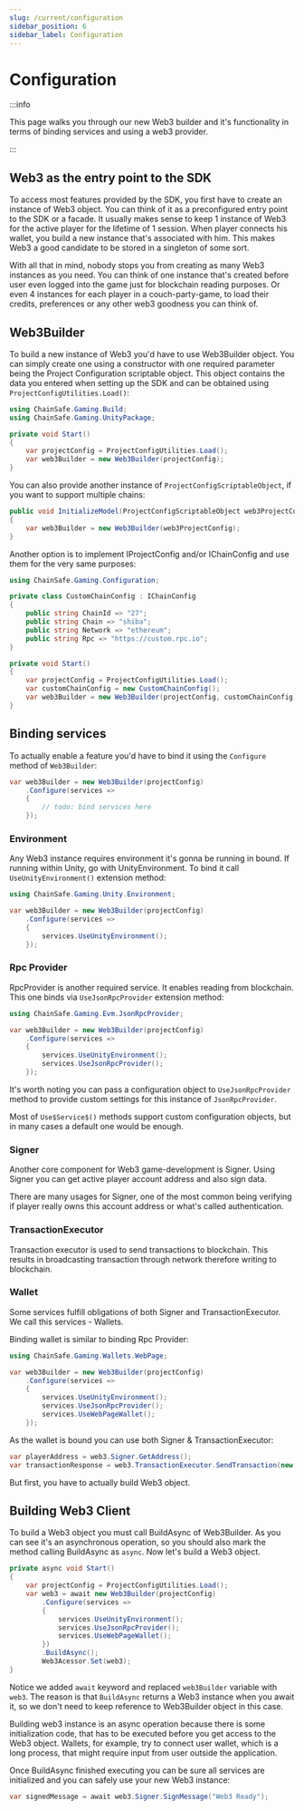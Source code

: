 ```yaml
---
slug: /current/configuration
sidebar_position: 6
sidebar_label: Configuration
---
```



# Configuration

:::info

This page walks you through our new Web3 builder and it's functionality in terms of binding services and using a web3 provider.

:::

## Web3 as the entry point to the SDK 

To access most features provided by the SDK, you first have to create an instance of Web3 object.
You can think of it as a preconfigured entry point to the SDK or a facade.
It usually makes sense to keep 1 instance of Web3 for the active player for the lifetime of 1 session.
When player connects his wallet, you build a new instance that's associated with him.
This makes Web3 a good candidate to be stored in a singleton of some sort.

With all that in mind, nobody stops you from creating as many Web3 instances as you need.
You can think of one instance that's created before user even logged into the game just for blockchain reading purposes.
Or even 4 instances for each player in a couch-party-game, to load their credits, preferences
or any other web3 goodness you can think of.

## Web3Builder

To build a new instance of Web3 you'd have to use Web3Builder object.
You can simply create one using a constructor with one required parameter being the
Project Configuration scriptable object. This object contains the data you entered when setting up
the SDK and can be obtained using `ProjectConfigUtilities.Load()`:

```csharp
using ChainSafe.Gaming.Build;
using ChainSafe.Gaming.UnityPackage;

private void Start()
{
    var projectConfig = ProjectConfigUtilities.Load();
    var web3Builder = new Web3Builder(projectConfig);
}
```

You can also provide another instance of `ProjectConfigScriptableObject`,
if you want to support multiple chains:

```csharp
public void InitializeModel(ProjectConfigScriptableObject web3ProjectConfig)
{
    var web3Builder = new Web3Builder(web3ProjectConfig);
}
```

Another option is to implement IProjectConfig and/or IChainConfig 
and use them for the very same purposes:

```csharp
using ChainSafe.Gaming.Configuration;

private class CustomChainConfig : IChainConfig
{
    public string ChainId => "27";
    public string Chain => "shiba";
    public string Network => "ethereum";
    public string Rpc => "https://custom.rpc.io";
}

private void Start()
{
    var projectConfig = ProjectConfigUtilities.Load();
    var customChainConfig = new CustomChainConfig();
    var web3Builder = new Web3Builder(projectConfig, customChainConfig);
}
```

## Binding services

To actually enable a feature you'd have to bind it using the `Configure` method of `Web3Builder`:

```csharp
var web3Builder = new Web3Builder(projectConfig)
    .Configure(services =>
    {
        // todo: bind services here
    });
```

### Environment

Any Web3 instance requires environment it's gonna be running in bound.
If running within Unity, go with UnityEnvironment.
To bind it call `UseUnityEnvironment()` extension method:

```csharp
using ChainSafe.Gaming.Unity.Environment;

var web3Builder = new Web3Builder(projectConfig)
    .Configure(services =>
    {
        services.UseUnityEnvironment();
    });
```

### Rpc Provider

RpcProvider is another required service. It enables reading from blockchain.
This one binds via `UseJsonRpcProvider` extension method:

```csharp
using ChainSafe.Gaming.Evm.JsonRpcProvider;

var web3Builder = new Web3Builder(projectConfig)
    .Configure(services =>
    {
        services.UseUnityEnvironment();
        services.UseJsonRpcProvider();
    });
```

It's worth noting you can pass a configuration object to `UseJsonRpcProvider` method to
provide custom settings for this instance of `JsonRpcProvider`.

Most of `Use$Service$()` methods support custom configuration objects, 
but in many cases a default one would be enough.

### Signer

Another core component for Web3 game-development is Signer. Using Signer you can
get active player account address and also sign data.

There are many usages for Signer, one of the most common being verifying if player really owns
this account address or what's called authentication.

### TransactionExecutor

Transaction executor is used to send transactions to blockchain.
This results in broadcasting transaction through network therefore writing to blockchain.

### Wallet

Some services fulfill obligations of both Signer and TransactionExecutor.
We call this services - Wallets.

Binding wallet is similar to binding Rpc Provider:

```csharp
using ChainSafe.Gaming.Wallets.WebPage;

var web3Builder = new Web3Builder(projectConfig)
    .Configure(services =>
    {
        services.UseUnityEnvironment();
        services.UseJsonRpcProvider();
        services.UseWebPageWallet();
    });
```

As the wallet is bound you can use both Signer & TransactionExecutor:

```csharp
var playerAddress = web3.Signer.GetAddress();
var transactionResponse = web3.TransactionExecutor.SendTransaction(new TransactionRequest());
```

But first, you have to actually build Web3 object.

## Building Web3 Client

To build a Web3 object you must call BuildAsync of Web3Builder. 
As you can see it's an asynchronous operation, 
so you should also mark the method calling BuildAsync as `async`. Now let's build a Web3 object.

```csharp
private async void Start()
{
    var projectConfig = ProjectConfigUtilities.Load();
    var web3 = await new Web3Builder(projectConfig)
        .Configure(services =>
        {
            services.UseUnityEnvironment();
            services.UseJsonRpcProvider();
            services.UseWebPageWallet();
        })
        .BuildAsync();
        Web3Acessor.Set(web3);
}
```

Notice we added `await` keyword and replaced `web3Builder` variable with `web3`.
The reason is that `BuildAsync` returns a Web3 instance when you await it, 
so we don't need to keep reference to Web3Builder object in this case.

Building web3 instance is an async operation because there is some initialization code,
that has to be executed before you get access to the Web3 object.
Wallets, for example, try to connect user wallet, which is a long process, that might require input
from user outside the application.

Once BuildAsync finished executing you can be sure all services are initialized 
and you can safely use your new Web3 instance:

```csharp
var signedMessage = await web3.Signer.SignMessage("Web3 Ready");
```